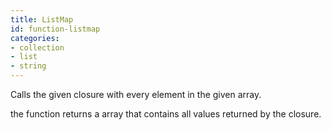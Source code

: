 ```yaml
---
title: ListMap
id: function-listmap
categories:
- collection
- list
- string
---
```


Calls the given closure with every element in the given array.

the function returns a array that contains all values returned by the closure.
